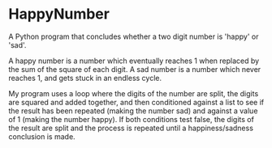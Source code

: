 # HappyNumber
A Python program that concludes whether a two digit number is 'happy' or 'sad'.

A happy number is a number which eventually reaches 1 when replaced by the sum of the square of each digit. 
A sad number is a number which never reaches 1, and gets stuck in an endless cycle.

My program uses a loop where the digits of the number are split, the digits are squared and added together, and then conditioned against a list to see if the result has been repeated (making the number sad) and against a value of 1 (making the number happy). If both conditions test false, the digits of the result are split and the process is repeated until a happiness/sadness conclusion is made.
